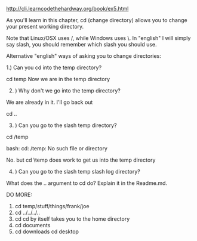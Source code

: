 http://cli.learncodethehardway.org/book/ex5.html

As you'll learn in this chapter, cd (change directory) allows you to change your present working directory.

Note that Linux/OSX uses /, while Windows uses \\.  In "english" I will simply say slash, you should remember which slash you should use.

Alternative "english" ways of asking you to change directories:

1.) Can you cd into the temp directory?

cd temp
Now we are in the temp directory 


2. ) Why don't we go into the temp directory?

We are already in it. 
I'll go back out

cd ..


3. ) Can you go to the slash temp directory?

cd /temp

bash: cd: /temp: No such file or directory

No. 
 but cd \temp does work to get us into the temp directory 
 
 
4. ) Can you go to the slash temp slash log directory?



What does the .. argument to cd do?  Explain it in the Readme.md.

DO MORE:

1. cd temp/stuff/things/frank/joe
2. cd ../../../..
3. cd 
cd by itself takes you to the home directory 
 4. cd documents
 5. cd downloads
 cd desktop
 


